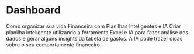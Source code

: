 # Dashboard


Como organizar sua vida Financeira com Planilhas Inteligentes e IA
Criar planilha inteligente utilizando a ferramenta Excel e IA para fazer análise dos dados e gerar alguns insights da tabela de gastos.
A IA pode trazer dicas sobre o seu comportamento financeiro.
